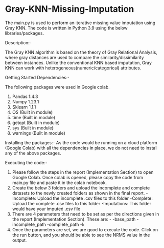 # Gray-KNN-Missing-Imputation
The main.py is used to perform an iterative missing value imputation using Gray KNN. The code is written in Python 3.9 using the below libraries/packages.

Description:-
	
The Gray KNN algorithm is based on the theory of Gray Relational Analysis, where gray distances are used to compare the similarity/dissimilarity between instances. Unlike the conventional KNN based imputation, Gray KNN can work with heterogeneous(numeric/categorical) attributes.

Getting Started
Dependencies:-

The following packages were used in Google colab.
1. Pandas 1.4.3
2. Numpy 1.23.1
3. Sklearn 1.1.1
4. OS (Built in module)
5. time (Built in module)
6. getopt (Built in module)
7. sys (Built in module)
8. warnings (Built in module)

Installing the packages:-
As the code would be running on a cloud platform (Google Colab) with all the dependencies in place, we do not need to install any of the above packages.

Executing the code:-

1. Please follow the steps in the report (Implementation Section) to open Google Colab. Once colab is opened, please copy the code from main.py file and paste it in the colab notebook.
2. Create the below 3 folders and upload the incomplete and complete datasets to the newly created folders as shown in the final report. 
	-Incomplete: Upload the incomplete .csv files to this folder
	-Complete: Upload the complete .csv files to this folder
	-Imputations: This folder would have your imputed .csv file
3. There are 4 parameters that need to be set as per the directions given in the report (Implementation Section). These are: -
	-base_path
	-incomplete_path
	-complete_path
	-k
4. Once the parameters are set, we are good to execute the code. Click on the run button, and you should be able to see the NRMS value in the output.

